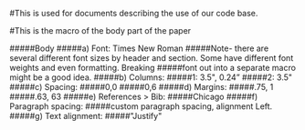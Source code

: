 #This is used for documents describing the use of our code base.

#This is the macro of the body part of the paper

#####Body
#####a)   Font: Times New Roman
#####Note- there are several different font sizes by header and section.  Some have different font weights and even formatting.  Breaking #####font out into a separate macro might be a good idea.
#####b)   Columns:
#####1: 3.5", 0.24”
#####2: 3.5"
#####c) Spacing:
#####0,0
#####0,6
#####d) Margins:
#####.75, 1
#####.63, 63
#####e) References > Bib:
#####Chicago
#####f) Paragraph spacing:
#####custom paragraph spacing, alignment Left.
#####g) Text alignment:
#####"Justify"
